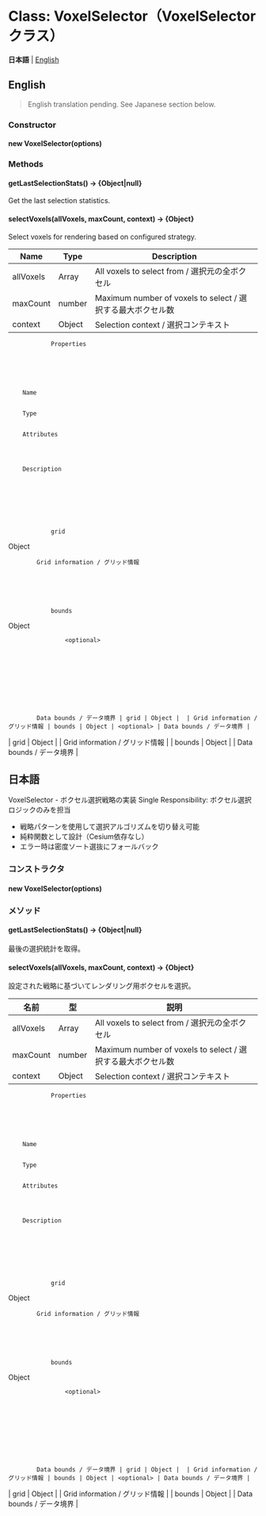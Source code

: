 # Class: VoxelSelector（VoxelSelectorクラス）

**日本語** | [English](#english)

## English

> English translation pending. See Japanese section below.

### Constructor

#### new VoxelSelector(options)

### Methods

#### getLastSelectionStats() → {Object|null}

Get the last selection statistics.

#### selectVoxels(allVoxels, maxCount, context) → {Object}

Select voxels for rendering based on configured strategy.

| Name | Type | Description |
|---|---|---|
| allVoxels | Array | All voxels to select from / 選択元の全ボクセル |
| maxCount | number | Maximum number of voxels to select / 選択する最大ボクセル数 |
| context | Object | Selection context / 選択コンテキスト
                Properties
                


    
    
        
        Name
        

        Type

        
        Attributes
        

        

        Description
    
    

    
    

        
            
                grid
            

            
            
                
Object


            
            

            
                
                

                

                
                
            

            

            Grid information / グリッド情報
        

    

        
            
                bounds
            

            
            
                
Object


            
            

            
                
                
                    <optional>
                

                

                
                
            

            

            Data bounds / データ境界 | grid | Object |  | Grid information / グリッド情報 | bounds | Object | <optional> | Data bounds / データ境界 |
| grid | Object |  | Grid information / グリッド情報 |
| bounds | Object | <optional> | Data bounds / データ境界 |


## 日本語

VoxelSelector - ボクセル選択戦略の実装
Single Responsibility: ボクセル選択ロジックのみを担当
- 戦略パターンを使用して選択アルゴリズムを切り替え可能
- 純粋関数として設計（Cesium依存なし）
- エラー時は密度ソート選抜にフォールバック

### コンストラクタ

#### new VoxelSelector(options)

### メソッド

#### getLastSelectionStats() → {Object|null}

最後の選択統計を取得。

#### selectVoxels(allVoxels, maxCount, context) → {Object}

設定された戦略に基づいてレンダリング用ボクセルを選択。

| 名前 | 型 | 説明 |
|---|---|---|
| allVoxels | Array | All voxels to select from / 選択元の全ボクセル |
| maxCount | number | Maximum number of voxels to select / 選択する最大ボクセル数 |
| context | Object | Selection context / 選択コンテキスト
                Properties
                


    
    
        
        Name
        

        Type

        
        Attributes
        

        

        Description
    
    

    
    

        
            
                grid
            

            
            
                
Object


            
            

            
                
                

                

                
                
            

            

            Grid information / グリッド情報
        

    

        
            
                bounds
            

            
            
                
Object


            
            

            
                
                
                    <optional>
                

                

                
                
            

            

            Data bounds / データ境界 | grid | Object |  | Grid information / グリッド情報 | bounds | Object | <optional> | Data bounds / データ境界 |
| grid | Object |  | Grid information / グリッド情報 |
| bounds | Object | <optional> | Data bounds / データ境界 |
